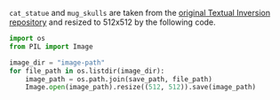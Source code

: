 `cat_statue` and `mug_skulls` are taken from the [original Textual Inversion repository](https://github.com/rinongal/textual_inversion#pretrained-models--data) 
and resized to 512x512 by the following code.
```python
import os
from PIL import Image

image_dir = "image-path"
for file_path in os.listdir(image_dir):
    image_path = os.path.join(save_path, file_path)
    Image.open(image_path).resize((512, 512)).save(image_path)
```